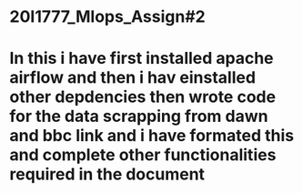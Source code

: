 # 20I1777_Mlops_Assign#2
# In this i have first installed apache airflow and then i hav einstalled other depdencies then wrote code for the data scrapping from dawn and bbc link and i have formated this and complete other functionalities required in the document
